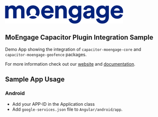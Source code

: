 ![Logo](/.github/assets/logo.png)

## MoEngage Capacitor Plugin Integration Sample

Demo App showing the integration of  `capacitor-moengage-core` and `capacitor-moengage-geofence` packages.

For more information check out our [website](https://www.moengage.com/) and [documentation](https://developers.moengage.com/hc/en-us).
 
## Sample App Usage
 
### Android
* Add your APP-ID in the Application class
* Add `google-services.json` file to `Angular/android/app`.